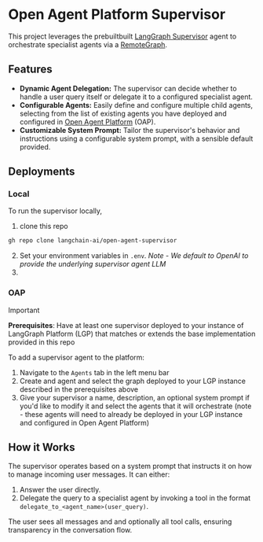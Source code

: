 # Open Agent Platform Supervisor

This project leverages the prebuiltbuilt [LangGraph Supervisor](https://github.com/langchain-ai/langgraph-supervisor-py) agent to orchestrate specialist agents via a [RemoteGraph](https://langchain-ai.github.io/langgraph/reference/remote_graph/).

## Features

*   **Dynamic Agent Delegation:** The supervisor can decide whether to handle a user query itself or delegate it to a configured specialist agent.
*   **Configurable Agents:** Easily define and configure multiple child agents, selecting from the list of existing agents you have deployed and configured in [Open Agent Platform](https://github.com/langchain-ai/open-agent-platform) (OAP).
*   **Customizable System Prompt:** Tailor the supervisor's behavior and instructions using a configurable system prompt, with a sensible default provided.

## Deployments

### Local

To run the supervisor locally, 

1. clone this repo

```bash
gh repo clone langchain-ai/open-agent-supervisor
```

2. Set your environment variables in `.env`. *Note - We default to OpenAI to provide the underlying supervisor agent LLM*
3. 


### OAP

> [!IMPORTANT]
> **Prerequisites**: Have at least one supervisor deployed to your instance of LangGraph Platform (LGP) that matches or extends the base implementation provided in this repo

To add a supervisor agent to the platform: 
1. Navigate to the `Agents` tab in the left menu bar
2. Create and agent and select the graph deployed to your LGP instance described in the prerequisites above
3. Give your supervisor a name, description, an optional system prompt if you'd like to modify it and select the agents that it will orchestrate (note -  these agents will need to already be deployed in your LGP instance and configured in Open Agent Platform)

## How it Works

The supervisor operates based on a system prompt that instructs it on how to manage incoming user messages. It can either:
1.  Answer the user directly.
2.  Delegate the query to a specialist agent by invoking a tool in the format `delegate_to_<agent_name>(user_query)`.

The user sees all messages and and optionally all tool calls, ensuring transparency in the conversation flow.
